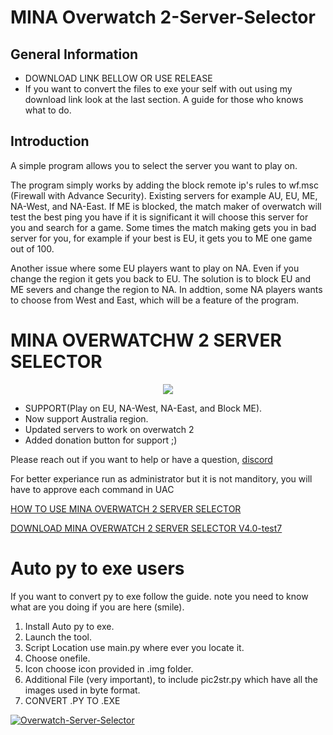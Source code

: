 # MINA Overwatch 2-Server-Selector

## General Information
- DOWNLOAD LINK BELLOW OR USE RELEASE
- If you want to convert the files to exe your self with out using my download link look at the last section. A guide for those who knows what to do.

## Introduction 
A simple program allows you to select the server you want to play on.

The program simply works by adding the block remote ip's rules to wf.msc (Firewall with Advance Security).
Existing servers for example AU, EU, ME, NA-West, and NA-East.
If ME is blocked, the match maker of overwatch will test the best ping you have if it is significant it will choose this server for you and search for a game.
Some times the match making gets you in bad server for you, for example if your best is EU, it gets you to ME one game out of 100.

Another issue where some EU players want to play on NA. Even if you change the region it gets you back to EU. The solution is to block EU and ME severs and change the region to NA.
In addtion, some NA players wants to choose from West and East, which will be a feature of the program.

# MINA OVERWATCHW 2 SERVER SELECTOR 

<p align="center">
  <img src="https://drive.google.com/uc?id=1sn0HPwEao-43__avo8h_BrzczG0PLeBs">
</p>

- SUPPORT(Play on EU, NA-West, NA-East, and Block ME).
- Now support Australia region.
- Updated servers to work on overwatch 2
- Added donation button for support ;)

Please reach out if you want to help or have a question, [discord](https://discord.gg/8CtV7bkJzB)

For better experiance run as administrator but it is not manditory, you will have to approve each command in UAC

[HOW TO USE MINA OVERWATCH 2 SERVER SELECTOR](https://youtu.be/PDaShF9Mpjo)

[DOWNLOAD MINA OVERWATCH 2 SERVER SELECTOR V4.0-test7](https://github.com/foryVERX/Overwatch-Server-Selector/releases/download/Overwatch2SeverSelectorV4-test7/MINA.Overwatch.2.Server.Blocker.V4-test7.exe)


# Auto py to exe users

If you want to convert py to exe follow the guide.
note you need to know what are you doing if you are here (smile).

1. Install Auto py to exe.
2. Launch the tool.
3. Script Location use main.py where ever you locate it.
4. Choose onefile.
5. Icon choose icon provided in .img folder.
6. Additional File (very important), to include pic2str.py which have all the images used in byte format.
7. CONVERT .PY TO .EXE


[![Overwatch-Server-Selector](https://github.com/mr-gh-actions/Overwatch-Server-Selector/actions/workflows/main.yaml/badge.svg)](https://github.com/mr-gh-actions/Overwatch-Server-Selector/actions/workflows/main.yaml)


